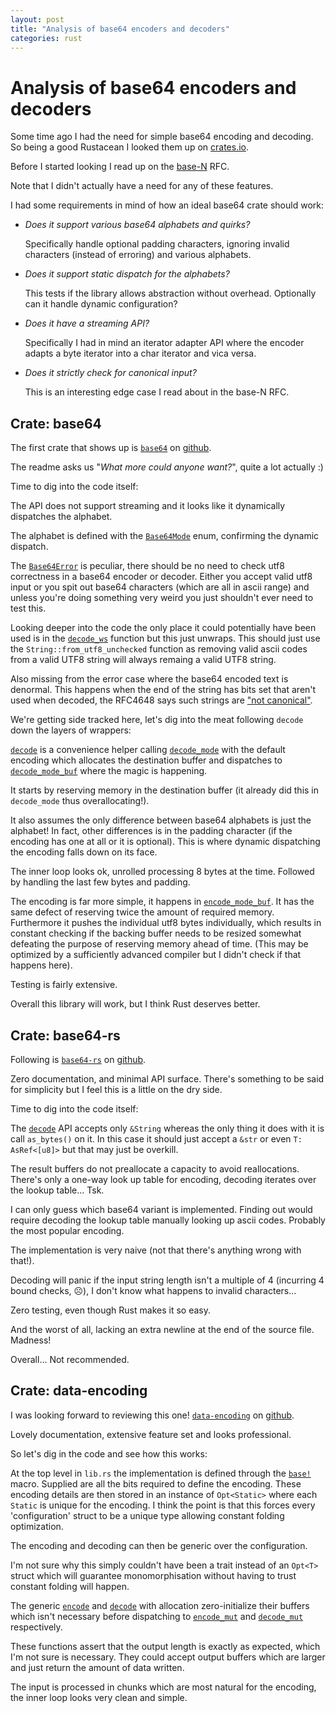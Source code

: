 ```yaml
---
layout: post
title: "Analysis of base64 encoders and decoders"
categories: rust
---
```


# Analysis of base64 encoders and decoders

Some time ago I had the need for simple base64 encoding and decoding. So being a good Rustacean I looked them up on [crates.io](https://crates.io/search?q=base64).

Before I started looking I read up on the [base-N]() RFC.

Note that I didn't actually have a need for any of these features.

I had some requirements in mind of how an ideal base64 crate should work:

* _Does it support various base64 alphabets and quirks?_

  Specifically handle optional padding characters, ignoring invalid characters (instead of erroring) and various alphabets.

* _Does it support static dispatch for the alphabets?_

  This tests if the library allows abstraction without overhead. Optionally can it handle dynamic configuration?

* _Does it have a streaming API?_

  Specifically I had in mind an iterator adapter API where the encoder adapts a byte iterator into a char iterator and vica versa.

* _Does it strictly check for canonical input?_

  This is an interesting edge case I read about in the base-N RFC.

## Crate: base64

The first crate that shows up is [`base64`](https://crates.io/crates/base64) on [github](https://github.com/alicemaz/rust-base64).

The readme asks us "_What more could anyone want?_", quite a lot actually :)

Time to dig into the code itself:

The API does not support streaming and it looks like it dynamically dispatches the alphabet.

The alphabet is defined with the [`Base64Mode`](https://github.com/alicemaz/rust-base64/blob/master/src/lib.rs#L31) enum, confirming the dynamic dispatch.

The [`Base64Error`](https://github.com/alicemaz/rust-base64/blob/master/src/lib.rs#L38) is peculiar, there should be no need to check utf8 correctness in a base64 encoder or decoder. Either you accept valid utf8 input or you spit out base64 characters (which are all in ascii range) and unless you're doing something very weird you just shouldn't ever need to test this.

Looking deeper into the code the only place it could potentially have been used is in the [`decode_ws`](https://github.com/alicemaz/rust-base64/blob/master/src/lib.rs#L135) function but this just unwraps. This should just use the `String::from_utf8_unchecked` function as removing valid ascii codes from a valid UTF8 string will always remaing a valid UTF8 string.

Also missing from the error case where the base64 encoded text is denormal. This happens when the end of the string has bits set that aren't used when decoded, the RFC4648 says such strings are ["not canonical"](https://tools.ietf.org/html/rfc4648#section-3.5).

We're getting side tracked here, let's dig into the meat following `decode` down the layers of wrappers:

[`decode`](https://github.com/alicemaz/rust-base64/blob/master/src/lib.rs#L111) is a convenience helper calling [`decode_mode`](https://github.com/alicemaz/rust-base64/blob/master/src/lib.rs#L259) with the default encoding which allocates the destination buffer and dispatches to [`decode_mode_buf`](https://github.com/alicemaz/rust-base64/blob/master/src/lib.rs#L286) where the magic is happening.

It starts by reserving memory in the destination buffer (it already did this in `decode_mode` thus overallocating!).

It also assumes the only difference between base64 alphabets is just the alphabet! In fact, other differences is in the padding character (if the encoding has one at all or it is optional). This is where dynamic dispatching the encoding falls down on its face.

The inner loop looks ok, unrolled processing 8 bytes at the time. Followed by handling the last few bytes and padding.

The encoding is far more simple, it happens in [`encode_mode_buf`](https://github.com/alicemaz/rust-base64/blob/master/src/lib.rs#L198). It has the same defect of reserving twice the amount of required memory. Furthermore it pushes the individual utf8 bytes individually, which results in constant checking if the backing buffer needs to be resized somewhat defeating the purpose of reserving memory ahead of time. (This may be optimized by a sufficiently advanced compiler but I didn't check if that happens here).

Testing is fairly extensive.

Overall this library will work, but I think Rust deserves better.

## Crate: base64-rs

Following is [`base64-rs`](https://crates.io/crates/base64-rs) on [github](https://github.com/asukharev/base64-rs).

Zero documentation, and minimal API surface. There's something to be said for simplicity but I feel this is a little on the dry side.

Time to dig into the code itself:

The [`decode`](https://github.com/asukharev/base64-rs/blob/master/src/lib.rs#L57) API accepts only `&String` whereas the only thing it does with it is call `as_bytes()` on it. In this case it should just accept a `&str` or even `T: AsRef<[u8]>` but that may just be overkill.

The result buffers do not preallocate a capacity to avoid reallocations. There's only a one-way look up table for encoding, decoding iterates over the lookup table... Tsk.

I can only guess which base64 variant is implemented. Finding out would require decoding the lookup table manually looking up ascii codes. Probably the most popular encoding.

The implementation is very naive (not that there's anything wrong with that!).

Decoding will panic if the input string length isn't a multiple of 4 (incurring 4 bound checks, ☹), I don't know what happens to invalid characters...

Zero testing, even though Rust makes it so easy.

And the worst of all, lacking an extra newline at the end of the source file. Madness!

Overall... Not recommended.

## Crate: data-encoding

I was looking forward to reviewing this one! [`data-encoding`](https://crates.io/crates/data-encoding) on [github](https://github.com/ia0/data-encoding).

Lovely documentation, extensive feature set and looks professional.

So let's dig in the code and see how this works:

At the top level in `lib.rs` the implementation is defined through the [`base!`](https://github.com/ia0/data-encoding/blob/master/src/lib.rs#L123) macro. Supplied are all the bits required to define the encoding. These encoding details are then stored in an instance of `Opt<Static>` where each `Static` is unique for the encoding. I think the point is that this forces every 'configuration' struct to be a unique type allowing constant folding optimization.

The encoding and decoding can then be generic over the configuration.

I'm not sure why this simply couldn't have been a trait instead of an `Opt<T>` struct which will guarantee monomorphisation without having to trust constant folding will happen.

The generic [`encode`](https://github.com/ia0/data-encoding/blob/master/src/encode.rs#L80) and [`decode`](https://github.com/ia0/data-encoding/blob/master/src/decode.rs#L127) with allocation zero-initialize their buffers which isn't necessary before dispatching to [`encode_mut`](https://github.com/ia0/data-encoding/blob/master/src/encode.rs#L52) and [`decode_mut`](https://github.com/ia0/data-encoding/blob/master/src/decode.rs#L87) respectively.

These functions assert that the output length is exactly as expected, which I'm not sure is necessary. They could accept output buffers which are larger and just return the amount of data written.

The input is processed in chunks which are most natural for the encoding, the inner loop looks very clean and simple.


